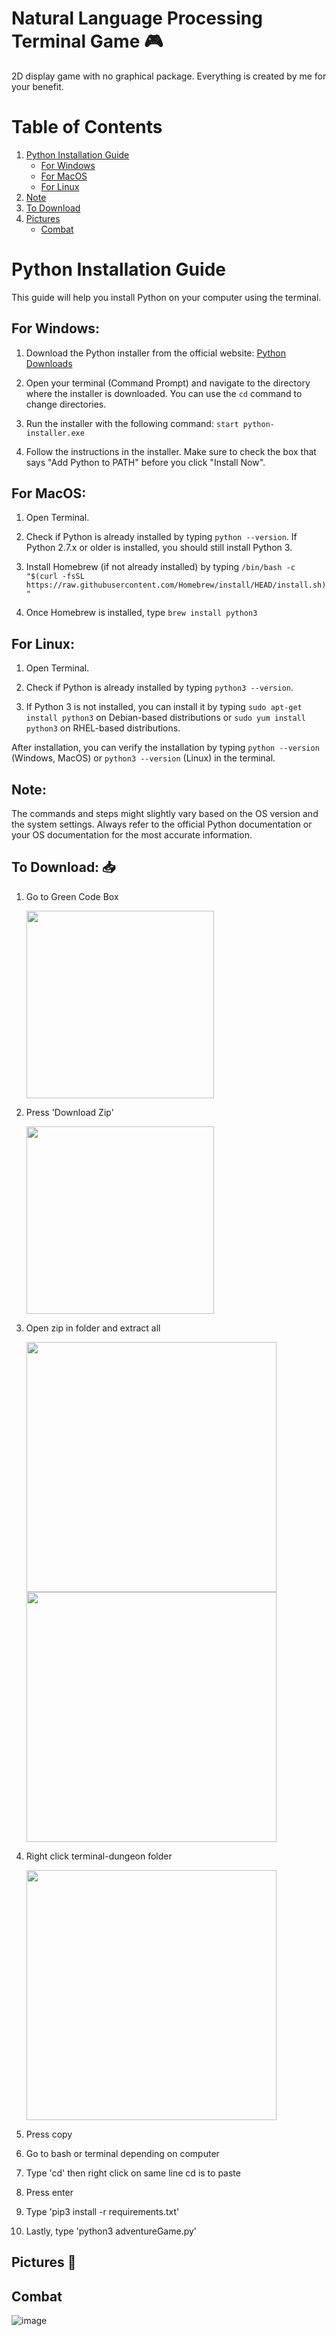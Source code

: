 # **Natural Language Processing Terminal Game** 🎮
2D display game with no graphical package. Everything is created by me for your benefit.

# Table of Contents
1. [Python Installation Guide](#python-installation-guide)
   - [For Windows](#for-windows)
   - [For MacOS](#for-macos)
   - [For Linux](#for-linux)
2. [Note](#note)
3. [To Download](#to-download)
4. [Pictures](#pictures-📸)
   - [Combat](#combat)

# Python Installation Guide

This guide will help you install Python on your computer using the terminal.

## For Windows:

1. Download the Python installer from the official website: [Python Downloads](https://www.python.org/downloads/)

2. Open your terminal (Command Prompt) and navigate to the directory where the installer is downloaded. You can use the `cd` command to change directories.

3. Run the installer with the following command: `start python-installer.exe`

4. Follow the instructions in the installer. Make sure to check the box that says "Add Python to PATH" before you click "Install Now".

## For MacOS:

1. Open Terminal.

2. Check if Python is already installed by typing `python --version`. If Python 2.7.x or older is installed, you should still install Python 3.

3. Install Homebrew (if not already installed) by typing `/bin/bash -c "$(curl -fsSL https://raw.githubusercontent.com/Homebrew/install/HEAD/install.sh)"`

4. Once Homebrew is installed, type `brew install python3`

## For Linux:

1. Open Terminal.

2. Check if Python is already installed by typing `python3 --version`.

3. If Python 3 is not installed, you can install it by typing `sudo apt-get install python3` on Debian-based distributions or `sudo yum install python3` on RHEL-based distributions.

After installation, you can verify the installation by typing `python --version` (Windows, MacOS) or `python3 --version` (Linux) in the terminal.

## Note:

The commands and steps might slightly vary based on the OS version and the system settings. Always refer to the official Python documentation or your OS documentation for the most accurate information.

## To Download: 📥

1) Go to Green Code Box  

   <img src="https://github.com/HershelT/TerminalDungeon/assets/57326155/c1046242-1240-439a-b25d-69d22c3de8bb" width="300">

2) Press 'Download Zip'

   <img src="https://github.com/HershelT/TerminalDungeon/assets/57326155/9b235f7d-c5fe-4d6b-a1c7-37e301330ded" width="300">

3) Open zip in folder and extract all

   <img src="https://github.com/HershelT/FortniteGXMen-TerminalDungeon/assets/57326155/972f6e39-3dbd-4887-81e0-d004f2b475a6" width="400">  

   <img src="https://github.com/HershelT/FortniteGXMen-TerminalDungeon/assets/57326155/2cb38075-6997-4aff-a3c7-0122ac255765" width="400">

4) Right click terminal-dungeon folder  

   <img src="https://github.com/HershelT/FortniteGXMen-TerminalDungeon/assets/57326155/ef71e4d4-8f7c-443f-80fd-6a023659725c" width="400">

5) Press copy

6) Go to bash or terminal depending on computer

7) Type 'cd' then right click on same line cd is to paste

8) Press enter

9) Type 'pip3 install -r requirements.txt'

10) Lastly, type 'python3 adventureGame.py'

## Pictures 📸

## Combat

![image](https://github.com/HershelT/FortniteGXMen-TerminalDungeon/assets/57326155/39027df9-d868-42ef-87fc-100c6bb5da7c)
